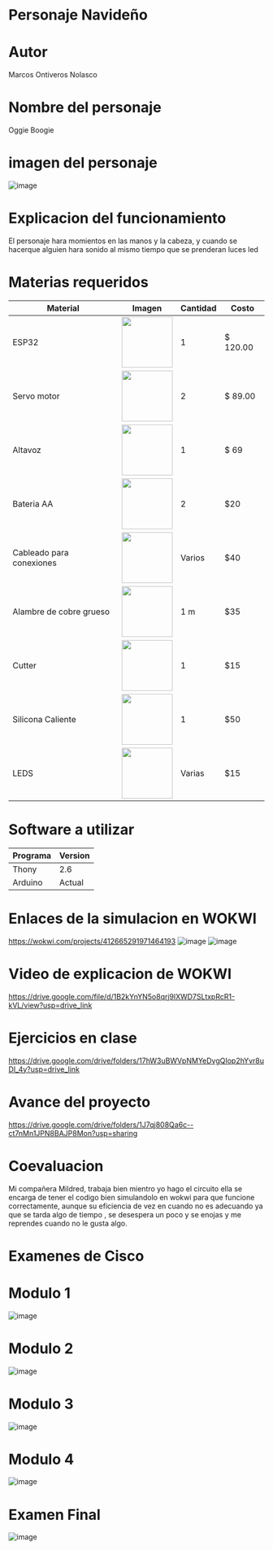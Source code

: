 # Personaje Navideño

# Autor

Marcos Ontiveros Nolasco

# Nombre del personaje

Oggie Boogie

# imagen del personaje 
![image](https://github.com/user-attachments/assets/ab5c4a90-172a-4d51-9819-4004be5e11f6)


# Explicacion del funcionamiento

El personaje hara momientos en las manos y la cabeza, y cuando se hacerque alguien hara sonido al mismo tiempo que se prenderan luces led 

# Materias requeridos
| Material | Imagen | Cantidad | Costo |
|----------|--------|----------|-------|
| ESP32    | <img src="https://github.com/user-attachments/assets/0d280367-493e-4f7c-a587-36e1f822116b" width="100"/> | 1 |$ 120.00 |
| Servo motor  | <img src="https://m.media-amazon.com/images/I/51ZhuPCUauL._AC_UF894,1000_QL80_.jpg" width="100"/> | 2 |$ 89.00 |
|   Altavoz    |     <img src="https://encrypted-tbn0.gstatic.com/shopping?q=tbn:ANd9GcT2Uex9EaVH0t9VSWeqHC4T4kqgwmRSdmPtPs6Bym2Eh6qONbHuEYl-q0GPq9c_qOwTvFpXFIkd_iKgEQ0s-ocg3K6gz20E-gT0spYL_tjXi6lDQFQtG-QXhw&usqp=CAE" width="100"/>     |     1  | $ 69     |
|Bateria AA |<img src="https://euroelectrica.com.mx/wp-content/uploads/2018/12/1500.jpg" width="100"/> | 2 |$20|
|Cableado para conexiones |<img src="https://m.media-amazon.com/images/I/71fdyWUFT8L.jpg" width="100"/> | Varios |$40|
|Alambre de cobre grueso |<img src="https://aymet.com.ar/wp-content/uploads/2023/05/cobre.webp" width="100"/> | 1 m |$35|
|Cutter |<img src="https://www.construactivo.com/5896-large_default/cutter-profesional-alma-metalica-18mm-truper.jpg" width="100"/> | 1  |$15|
|Silicona Caliente |<img src="https://i.pinimg.com/736x/e9/57/cc/e957ccedc373cd614b2b0b99678acb0d.jpg" width="100"/> | 1  |$50|
| LEDS |<img src="https://github.com/user-attachments/assets/43e6d92e-86f7-49b5-8e81-773b60db4e5f" width="100"/> | Varias |$15|

# Software a utilizar
| Programa | Version |
|--|--|
|Thony|2.6|
|Arduino|Actual|

# Enlaces de la simulacion en WOKWI

https://wokwi.com/projects/412665291971464193
![image](https://github.com/user-attachments/assets/2ba3764e-0291-42f5-aa83-83ae45f26c7e)
![image](https://github.com/user-attachments/assets/c8b251ed-52da-42ea-8dcb-645d04f13a49)
 # Video de explicacion de WOKWI
 https://drive.google.com/file/d/1B2kYnYN5o8qrj9lXWD7SLtxpRcR1-kVL/view?usp=drive_link

 # Ejercicios en clase 
https://drive.google.com/drive/folders/17hW3uBWVpNMYeDvgQIop2hYvr8uDI_4y?usp=drive_link
 # Avance del proyecto 
https://drive.google.com/drive/folders/1J7qj808Qa6c--ct7nMn1JPN8BAJP8Mon?usp=sharing
 # Coevaluacion
 Mi compañera Mildred, trabaja bien mientro yo hago el circuito ella se encarga de tener el codigo bien simulandolo en wokwi para que funcione correctamente, aunque su eficiencia de vez en cuando no es adecuando ya que se tarda algo de tiempo , se desespera un poco y se enojas y me reprendes cuando no le gusta algo.  

# Examenes de Cisco
# Modulo 1
![image](https://github.com/user-attachments/assets/0d7b8083-20ce-47cd-b106-cecb8f74ee68)
# Modulo 2
![image](https://github.com/user-attachments/assets/fbc5fb45-d1fa-4383-a02f-c755f04854e1)
# Modulo 3
![image](https://github.com/user-attachments/assets/bc518bc8-9c0c-4f52-803f-26e1d49fbdd9)
# Modulo 4
![image](https://github.com/user-attachments/assets/ffafa7d2-b353-4726-b6c2-f956182bd922)
# Examen Final
![image](https://github.com/user-attachments/assets/bbb2080b-12ef-4035-9718-e0d0610f6737)


